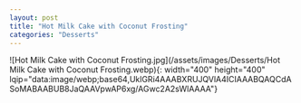 ```yaml
---
layout: post
title: "Hot Milk Cake with Coconut Frosting"
categories: "Desserts"
---
```

![Hot Milk Cake with Coconut Frosting.jpg](/assets/images/Desserts/Hot Milk Cake with Coconut Frosting.webp){: width="400" height="400" lqip="data:image/webp;base64,UklGRi4AAABXRUJQVlA4ICIAAABQAQCdASoMABAABUB8JaQAAVpwAP6xg/AGwc2A2sWlAAAA"}

